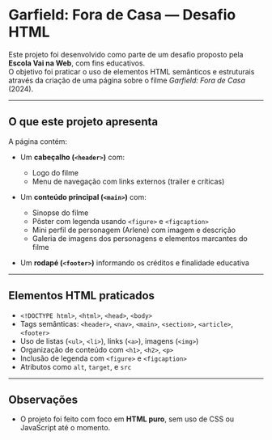 # Garfield: Fora de Casa — Desafio HTML

Este projeto foi desenvolvido como parte de um desafio proposto pela **Escola Vai na Web**, com fins educativos.  
O objetivo foi praticar o uso de elementos HTML semânticos e estruturais através da criação de uma página sobre o filme *Garfield: Fora de Casa* (2024).

---

## O que este projeto apresenta

A página contém:

- Um **cabeçalho (`<header>`)** com:
  - Logo do filme
  - Menu de navegação com links externos (trailer e críticas)

- Um **conteúdo principal (`<main>`)** com:
  - Sinopse do filme
  - Pôster com legenda usando `<figure>` e `<figcaption>`
  - Mini perfil de personagem (Arlene) com imagem e descrição
  - Galeria de imagens dos personagens e elementos marcantes do filme

- Um **rodapé (`<footer>`)** informando os créditos e finalidade educativa

---

## Elementos HTML praticados

- `<!DOCTYPE html>`, `<html>`, `<head>`, `<body>`
- Tags semânticas: `<header>`, `<nav>`, `<main>`, `<section>`, `<article>`, `<footer>`
- Uso de listas (`<ul>`, `<li>`), links (`<a>`), imagens (`<img>`)
- Organização de conteúdo com `<h1>`, `<h2>`, `<p>`
- Inclusão de legenda com `<figure>` e `<figcaption>`
- Atributos como `alt`, `target`, e `src`

---

## Observações

- O projeto foi feito com foco em **HTML puro**, sem uso de CSS ou JavaScript até o momento.
